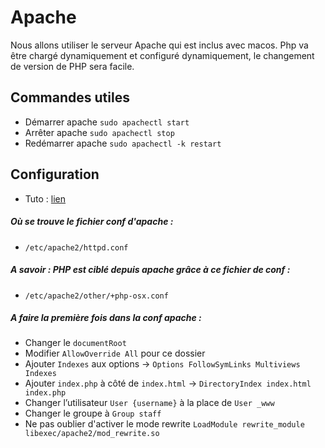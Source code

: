 # Apache

Nous allons utiliser le serveur Apache qui est inclus avec macos. Php va être chargé dynamiquement et configuré dynamiquement, le changement de version de PHP sera facile.

## Commandes utiles

- Démarrer apache `sudo apachectl start`
- Arrêter apache `sudo apachectl stop`
- Redémarrer apache `sudo apachectl -k restart`


## Configuration

- Tuto : [lien](http://getgrav.org/blog/mac-os-x-apache-setup-multiple-php-versions)

##### Où se trouve le fichier conf d'apache :
- `/etc/apache2/httpd.conf`

##### A savoir : PHP est ciblé depuis apache grâce à ce fichier de conf :
- `/etc/apache2/other/+php-osx.conf`

##### A faire la première fois dans la conf apache :
- Changer le `documentRoot`
- Modifier `AllowOverride All` pour ce dossier
- Ajouter `Indexes` aux options -> `Options FollowSymLinks Multiviews Indexes`
- Ajouter `index.php` à côté de `index.html` -> `DirectoryIndex index.html index.php`
- Changer l’utilisateur `User {username}` à la place de `User _www`
- Changer le groupe à `Group staff`
- Ne pas oublier d'activer le mode rewrite `LoadModule rewrite_module libexec/apache2/mod_rewrite.so`
